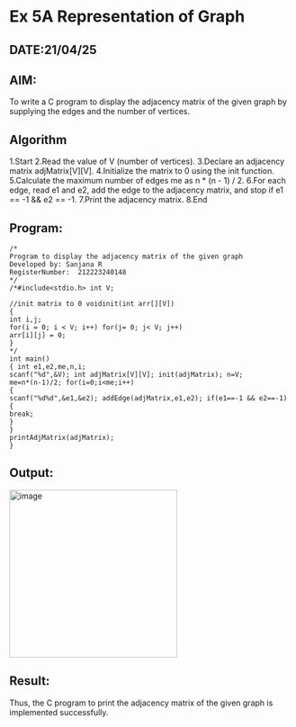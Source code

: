 # Ex 5A Representation of Graph
## DATE:21/04/25
## AIM:
To write a C program to display the adjacency matrix of the given graph by supplying the edges and the number of vertices.

## Algorithm
1.Start
2.Read the value of V (number of vertices).
3.Declare an adjacency matrix adjMatrix[V][V].
4.Initialize the matrix to 0 using the init function.
5.Calculate the maximum number of edges me as n * (n - 1) / 2.
6.For each edge, read e1 and e2, add the edge to the adjacency matrix, and stop if e1 == -1 && e2 == -1.
7.Print the adjacency matrix.
8.End

## Program:
```
/*
Program to display the adjacency matrix of the given graph
Developed by: Sanjana R
RegisterNumber:  212223240148
*/
/*#include<stdio.h> int V;

//init matrix to 0 voidinit(int arr[][V])
{
int i,j;
for(i = 0; i < V; i++) for(j= 0; j< V; j++)
arr[i][j] = 0;
}
*/
int main()
{ int e1,e2,me,n,i;
scanf("%d",&V); int adjMatrix[V][V]; init(adjMatrix); n=V;
me=n*(n-1)/2; for(i=0;i<me;i++)
{
scanf("%d%d",&e1,&e2); addEdge(adjMatrix,e1,e2); if(e1==-1 && e2==-1)
{
break;
}
}
printAdjMatrix(adjMatrix);
}
```

## Output:

<img width="298" alt="image" src="https://github.com/user-attachments/assets/a28ec259-70b4-431c-8749-c9191850332b" />



## Result:
Thus, the C program to print the adjacency matrix of the given graph is implemented successfully.
